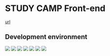 # STUDY CAMP Front-end

[url](https://web-study-camp-client-dc9c2nlt9lu15r.sel5.cloudtype.app/)

## Development environment

<div align=left>
<img src="https://img.shields.io/badge/phaser-ccc?style=for-the-badge&logo=&logoColor=white" />
<img src="https://img.shields.io/badge/vite-646CFF?style=for-the-badge&logo=vite&logoColor=white">
<img src="https://img.shields.io/badge/react-61dafb?style=for-the-badge&logo=react&logoColor=white">  
<img src="https://img.shields.io/badge/bootstrap-7952B3?style=for-the-badge&logo=bootstrap&logoColor=white">
<img src="https://img.shields.io/badge/css3-1572B6?style=for-the-badge&logo=css3&logoColor=white">
<img src="https://img.shields.io/badge/html5-E34F26?style=for-the-badge&logo=html5&logoColor=white">   
<img src="https://img.shields.io/badge/javascript-F7DF1E?style=for-the-badge&logo=javascript&logoColor=white">
</div>
